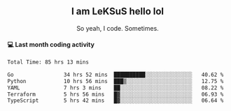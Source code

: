 <h2 align="center">I am LeKSuS hello lol</h2>
<p align="center">So yeah, I code. Sometimes.</p>

#### :computer: Last month coding activity
<!--START_SECTION:waka-->

```txt
Total Time: 85 hrs 13 mins

Go                34 hrs 52 mins  ██████████░░░░░░░░░░░░░░░   40.62 %
Python            10 hrs 56 mins  ███▒░░░░░░░░░░░░░░░░░░░░░   12.75 %
YAML              7 hrs 3 mins    ██░░░░░░░░░░░░░░░░░░░░░░░   08.22 %
Terraform         5 hrs 56 mins   █▓░░░░░░░░░░░░░░░░░░░░░░░   06.93 %
TypeScript        5 hrs 42 mins   █▓░░░░░░░░░░░░░░░░░░░░░░░   06.64 %
```

<!--END_SECTION:waka-->
